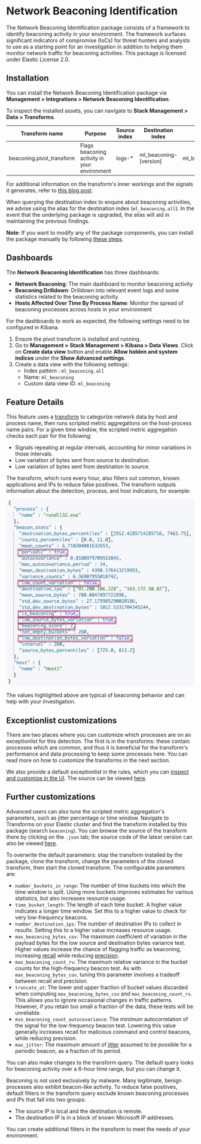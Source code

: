 # Network Beaconing Identification

The Network Beaconing Identification package consists of a framework to identify beaconing activity in your environment. The framework surfaces significant indicators of compromise (IoCs) for threat hunters and analysts to use as a starting point for an investigation in addition to helping them monitor network traffic for beaconing activities. 
This package is licensed under Elastic License 2.0. 

## Installation

You can install the Network Beaconing Identification package via **Management > Integrations > Network Beaconing Identification**.

To inspect the installed assets, you can navigate to **Stack Management > Data > Transforms**.

| Transform name            | Purpose| 	Source index  | Destination index       | Alias |
|---------------------------|--------|----------------|-------------------------|------------|
| beaconing.pivot_transform |	Flags beaconing activity in your environment| 	logs-*        | 	ml_beaconing-[version] | ml_beaconing.all |

For additional information on the transform's inner workings and the signals it generates, refer to [this blog post](https://www.elastic.co/security-labs/identifying-beaconing-malware-using-elastic).

When querying the destination index to enquire about beaconing activities, we advise using the alias for the destination index (`ml_beaconing.all`). In the event that the underlying package is upgraded, the alias will aid in maintaining the previous findings.

**Note**: If you want to modify any of the package components, you can install the package manually by following [these steps](https://github.com/elastic/detection-rules/blob/main/docs/experimental-machine-learning/beaconing.md).

## Dashboards

The **Network Beaconing Identification** has three dashboards: 
* **Network Beaconing**: The main dashboard to monitor beaconing activity
* **Beaconing Drilldown**: Drilldown into relevant event logs and some statistics related to the beaconing activity
* **Hosts Affected Over Time By Process Name**: Monitor the spread of beaconing processes across hosts in your environment

For the dashboards to work as expected, the following settings need to be configured in Kibana. 
1. Ensure the pivot transform is installed and running.
2. Go to **Management > Stack Management > Kibana > Data Views**. Click on **Create data view** button and enable **Allow hidden and system indices** under the **Show Advanced settings**.
3. Create a data view with the following settings:
    - Index pattern : `ml_beaconing.all`
    - Name: `ml_beaconing`
    - Custom data view ID: `ml_beaconing`

## Feature Details

This feature uses a [transform](https://www.elastic.co/guide/en/elasticsearch/reference/8.11/transforms.html) to categorize network data by host and process name, then runs scripted metric aggregations on the host-process name pairs. For a given time window, the scripted metric aggregation checks each pair for the following:

* Signals repeating at regular intervals, accounting for minor variations in those intervals.
* Low variation of bytes sent from source to destination.
* Low variation of bytes sent from destination to source.

The transform, which runs every hour, also filters out common, known applications and IPs to reduce false positives. The transform outputs information about the detection, process, and host indicators, for example:

   ![screenshot](../img/beaconing-detection-1.png)

The values highlighted above are typical of beaconing behavior and can help with your investigation.

## Exceptionlist customizations

There are two places where you can customize which processes are on an exceptionlist for this detection. The first is in the transforms: these contain processes which are common, and thus it is beneficial for the transform's performance and data processing to keep some processes here. You can read more on how to customize the transforms in the next section.

We also provide a default exceptionlist in the rules, which you can [inspect and customize in the UI](https://www.elastic.co/guide/en/security/current/detections-ui-exceptions.html). The source can be viewed [here](https://github.com/elastic/detection-rules/tree/main/rules/integrations/beaconing).

## Further customizations

Advanced users can also tune the scripted metric aggregation's parameters, such as jitter percentage or time window. Navigate to Transforms on your Elastic cluster and find the transform installed by this package (search `beaconing`). You can browse the source of the transform there by clicking on the `.json` tab; the source code of the latest version can also be viewed [here](https://github.com/elastic/integrations/blob/main/packages/beaconing/elasticsearch/transform/pivot_transform/transform.yml#L364).

To overwrite the default parameters: stop the transform installed by the package, clone the transform, change the parameters of the cloned transform, then start the cloned transform. The configurable parameters are:

* `number_buckets_in_range`: The number of time buckets into which the time window is split. Using more buckets improves estimates for various statistics, but also increases resource usage.
* `time_bucket_length`: The length of each time bucket. A higher value indicates a longer time window. Set this to a higher value to check for very low-frequency beacons.
* `number_destination_ips`: The number of destination IPs to collect in results. Setting this to a higher value increases resource usage.
* `max_beaconing_bytes_cov`: The maximum coefficient of variation in the payload bytes for the low source and destination bytes variance test. Higher values increase the chance of flagging traffic as beaconing, increasing [recall](https://en.wikipedia.org/wiki/Precision_and_recall) while reducing [precision](https://en.wikipedia.org/wiki/Precision_and_recall).
* `max_beaconing_count_rv`: The maximum relative variance in the bucket counts for the high-frequency beacon test. As with `max_beaconing_bytes_cov`, tuning this parameter involves a tradeoff between recall and precision.
* `truncate_at`: The lower and upper fraction of bucket values discarded when computing `max_beaconing_bytes_cov` and `max_beaconing_count_rv`. This allows you to ignore occasional changes in traffic patterns. However, if you retain too small a fraction of the data, these tests will be unreliable.
* `min_beaconing_count_autocovariance`: The minimum autocorrelation of the signal for the low-frequency beacon test. Lowering this value generally increases recall for malicious command and control beacons, while reducing precision.
* `max_jitter`: The maximum amount of [jitter](https://en.wikipedia.org/wiki/Jitter) assumed to be possible for a periodic beacon, as a fraction of its period.

You can also make changes to the transform query. The default query looks for beaconing activity over a 6-hour time range, but you can change it.

Beaconing is not used exclusively by malware. Many legitimate, benign processes also exhibit beacon-like activity. To reduce false positives, default filters in the transform query exclude known beaconing processes and IPs that fall into two groups:

* The source IP is local and the destination is remote.
* The destination IP is in a block of known Microsoft IP addresses.

You can create additional filters in the transform to meet the needs of your environment.